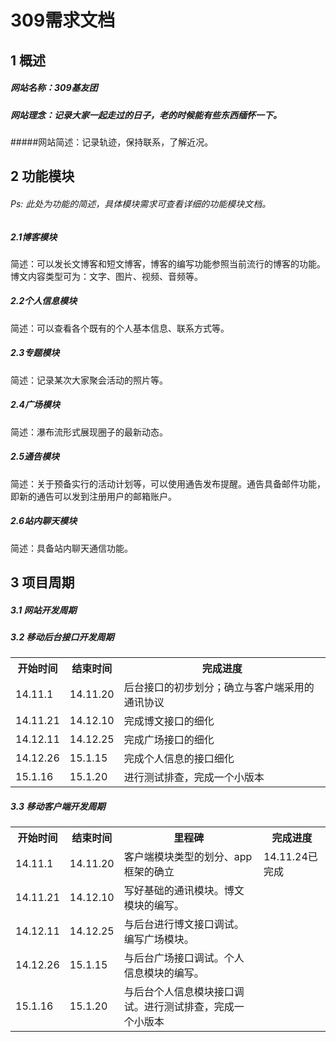 # 309需求文档 

## 1 概述
##### 网站名称：309基友团
##### 网站理念：记录大家一起走过的日子，老的时候能有些东西缅怀一下。
#####网站简述：记录轨迹，保持联系，了解近况。

## 2 功能模块
###### Ps: 此处为功能的简述，具体模块需求可查看详细的功能模块文档。
##### 2.1博客模块
简述：可以发长文博客和短文博客，博客的编写功能参照当前流行的博客的功能。博文内容类型可为：文字、图片、视频、音频等。

##### 2.2个人信息模块
简述：可以查看各个既有的个人基本信息、联系方式等。

##### 2.3专题模块
简述：记录某次大家聚会活动的照片等。

##### 2.4广场模块
简述：瀑布流形式展现圈子的最新动态。

##### 2.5通告模块
简述：关于预备实行的活动计划等，可以使用通告发布提醒。通告具备邮件功能，即新的通告可以发到注册用户的邮箱账户。

##### 2.6站内聊天模块
简述：具备站内聊天通信功能。

## 3 项目周期
##### 3.1 网站开发周期



##### 3.2 移动后台接口开发周期

<table class="tableizer-table">
<tr class="tableizer-firstrow"><th>&#24320;&#22987;&#26102;&#38388;</th><th>&#32467;&#26463;&#26102;&#38388;</th><th>&#23436;&#25104;&#36827;&#24230;</th></tr>
 <tr><td>14.11.1</td><td>14.11.20</td><td>后台接口的初步划分；确立与客户端采用的通讯协议</td></tr>
 <tr><td>14.11.21</td><td>14.12.10</td><td>完成博文接口的细化</td></tr>
 <tr><td>14.12.11</td><td>14.12.25</td><td>完成广场接口的细化</td></tr>
 <tr><td>14.12.26</td><td>15.1.15</td><td>完成个人信息的接口细化</td></tr>
 <tr><td>15.1.16</td><td>15.1.20</td><td>进行测试排查，完成一个小版本</td></tr>
</table>


##### 3.3 移动客户端开发周期

<table class="tableizer-table">
<tr><th>开始时间</th><th>结束时间</th><th>里程碑</th><th>完成进度</th></tr>
 <tr><td>14.11.1</td><td>14.11.20</td><td>客户端模块类型的划分、app框架的确立</td><td>14.11.24已完成</td></tr>
 <tr><td>14.11.21</td><td>14.12.10</td><td>写好基础的通讯模块。博文模块的编写。</td><td></td></tr>
 <tr><td>14.12.11</td><td>14.12.25</td><td>与后台进行博文接口调试。编写广场模块。</td><td></td></tr>
 <tr><td>14.12.26</td><td>15.1.15</td><td>与后台广场接口调试。个人信息模块的编写。</td><td></td></tr>
 <tr><td>15.1.16</td><td>15.1.20</td><td>与后台个人信息模块接口调试。进行测试排查，完成一个小版本</td><td></td></tr>
</table>

